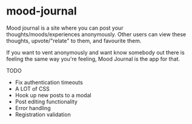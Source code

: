 # mood-journal

Mood journal is a site where you can post your thoughts/moods/experiences anonymously.
Other users can view these thoughts, upvote/"relate" to them, and favourite them.

If you want to vent anonymously and want know somebody out there is feeling the same way
you're feeling, Mood Journal is the app for that.

TODO
- Fix authentication timeouts
- A LOT of CSS
- Hook up new posts to a modal
- Post editing functionality
- Error handling
- Registration validation
